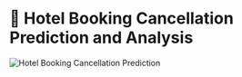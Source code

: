 # 🏨 Hotel Booking Cancellation Prediction and Analysis
![Hotel Booking Cancellation Prediction](image1.jpg)
